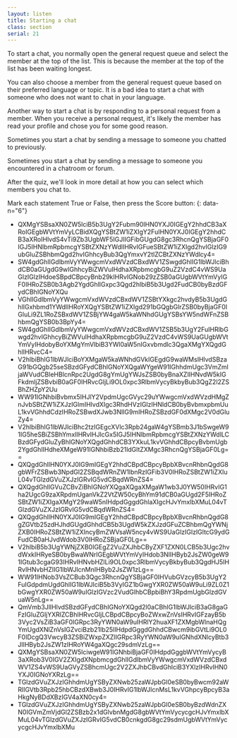 ```yaml
---
layout: listen
title: Starting a chat
class: section
serial: 21
---
```

To start a chat, you normally open the general request queue and select the member at the top of the list. This is because the member at the top of the list has been waiting longest.

You can also choose a member from the general request queue based on their preferred language or topic. It is a bad idea to start a chat with someone who does not want to chat in your language.

Another way to start a chat is by responding to a personal request from a member. When you receive a personal request, it's likely the member has read your profile and chose you for some good reason.

Sometimes you start a chat by sending a message to someone you chatted to previously.

Sometimes you start a chat by sending a message to someone you encountered in a chatroom or forum.

After the quiz, we'll look in more detail at how you can select which members you chat to.

Mark each statement True or False, then press the Score button:
{: data-n="6"}

- QXMgYSBsaXN0ZW5lciB5b3UgY2Fubm90IHN0YXJ0IGEgY2hhdCB3aXRoIGEgbWVtYmVyLCBidXQgYSBtZW1iZXIgY2FuIHN0YXJ0IGEgY2hhdCB3aXRoIHlvdS4vTi9Zb3UgbWF5IGJlIGFibGUgdG8gc3RhcnQgYSBjaGF0IGJ5IHNlbmRpbmcgYSBtZXNzYWdlIHRvIGFueSBtZW1iZXIgd2hvIGlzIG9ubGluZSBhbmQgd2hvIGhhcyBub3QgYmxvY2tlZCBtZXNzYWdlcy4=
- SW4gdGhlIGdlbmVyYWwgcmVxdWVzdCBxdWV1ZSwgdGhlIG1lbWJlciBhdCB0aGUgdG9wIGhhcyBiZWVuIHdhaXRpbmcgbG9uZ2VzdC4vWS9UaGlzIGlzIHdoeSBpdCBpcyBnb29kIHRvIGNob29zZSB0aGUgbWVtYmVyIGF0IHRoZSB0b3Agb2YgdGhlIGxpc3Qgd2hlbiB5b3Ugd2FudCB0byBzdGFydCBhIGNoYXQu
- VGhlIGdlbmVyYWwgcmVxdWVzdCBxdWV1ZSBtYXkgc2hvdyB5b3UgdGhlIGxhbmd1YWdlIHRoYXQgYSBtZW1iZXIgd291bGQgbGlrZSB0byBjaGF0IGluLi9ZL1RoZSBxdWV1ZSBjYW4gaW5kaWNhdGUgYSBsYW5ndWFnZSBhbmQgYSB0b3BpYy4=
- SW4gdGhlIGdlbmVyYWwgcmVxdWVzdCBxdWV1ZSB5b3UgY2FuIHRlbGwgd2hvIGhhcyBiZWVuIHdhaXRpbmcgbG9uZ2VzdC4vWS9UaGUgbWVtYmVyIHdobyBoYXMgYmVlbiB3YWl0aW5nIGxvbmdlc3QgaXMgYXQgdGhlIHRvcC4=
- V2hlbiBhIG1lbWJlciBoYXMgaW5kaWNhdGVkIGEgdG9waWMsIHlvdSBzaG91bGQgb25seSBzdGFydCBhIGNoYXQgaWYgeW91IGhhdmUgc3VmZmljaWVudCBleHBlcnRpc2UgdG8gYmUgYWJsZSB0byBnaXZlIHNvdW5kIGFkdmljZSBvbiB0aGF0IHRvcGljLi9OL0xpc3RlbmVycyBkbyBub3QgZ2l2ZSBhZHZpY2Uu
- WW91IGNhbiBvbmx5IHJlY2VpdmUgcGVyc29uYWwgcmVxdWVzdHMgZnJvbSBtZW1iZXJzIGlmIHlvdXIgc3RhdHVzIGlzIHNldCB0byBvbmxpbmUuL1kvVGhhdCdzIHRoZSBwdXJwb3NlIG9mIHRoZSBzdGF0dXMgc2V0dGluZy4=
- V2hlbiBhIG1lbWJlciBhc2tzIGEgcXVlc3Rpb24gaW4gYSBmb3J1bSwgeW91IG5heSBiZSBhYmxlIHRvIHJlcGx5IGJ5IHNlbmRpbmcgYSBtZXNzYWdlLCBzdGFydGluZyBhIGNoYXQgdGhhdCB3YXkuL1kvVGhhdCBpcyBvbmUgb2YgdGhlIHdheXMgeW91IGNhbiBzb21ldGltZXMgc3RhcnQgYSBjaGF0Lg==
- QXQgdGhlIHN0YXJ0IG9mIGEgY2hhdCBpdCBpcyBpbXBvcnRhbnQgdG8gbWFrZSBwb3NpdGl2ZSBqdWRnZW1lbnRzIGFib3V0IHRoZSBtZW1iZXIuL04vTGlzdGVuZXJzIGRvIG5vdCBqdWRnZS4=
- QXQgdGhlIGVuZCBvZiBhIGNoYXQgaXQgaXMgaW1wb3J0YW50IHRvIG1ha2UgcG9zaXRpdmUganVkZ2VtZW50cyBhYm91dCB0aGUgd2F5IHRoZSBtZW1iZXIgaXMgY29waW5nIHdpdGggdGhlaXIgcHJvYmxlbXMuL04vTGlzdGVuZXJzIGRvIG5vdCBqdWRnZS4=
- QXQgdGhlIHN0YXJ0IG9mIGEgY2hhdCBpdCBpcyBpbXBvcnRhbnQgdG8gZGVtb25zdHJhdGUgdGhhdCB5b3UgdW5kZXJzdGFuZCBhbmQgYWNjZXB0IHRoZSBtZW1iZXIncyBmZWVsaW5ncy4vWS9UaGlzIGlzIGltcG9ydGFudCB0aHJvdWdob3V0IHRoZSBjaGF0Lg==
- V2hlbiB5b3UgYWNjZXB0IGEgZ2VuZXJhbCByZXF1ZXN0LCB5b3Ugc2hvdWxkIHRyeSB0byBwaWNrIGEgbWVtYmVyIHdob3NlIHByb2JsZW0geW91IGtub3cgaG93IHRvIHNvbHZlLi9OL0xpc3RlbmVycyBkbyBub3QgdHJ5IHRvIHNvbHZlIG1lbWJlcnMnIHByb2JsZW1zLg==
- WW91IHNob3VsZCBub3Qgc3RhcnQgYSBjaGF0IHVubGVzcyB5b3UgY2FuIGdpdmUgdGhlIG1lbWJlciB5b3VyIGZ1bGwgYXR0ZW50aW9uLi9ZL0Z1bGwgYXR0ZW50aW9uIGlzIGVzc2VudGlhbCBpbiBhY3RpdmUgbGlzdGVuaW5nLg==
- QmVmb3JlIHlvdSBzdGFydCBhIGNoYXQgd2l0aCBhIG1lbWJlciB3aG8gaGFzIGluZGljYXRlZCBhIHRvcGljLCBpdCBpcyBoZWxwZnVsIHRvIGFzayB5b3Vyc2VsZiB3aGF0IGRpc3RyYWN0aW9uIHRlY2huaXF1ZXMgbWlnaHQgYmUgdXNlZnVsIGZvciBzb21lb25lIHdpdGggdGhhdCBwcm9ibGVtLi9OL0F0IDcgQ3VwcyB3ZSBiZWxpZXZlIGRpc3RyYWN0aW9uIGNhdXNlcyBtb3JlIHByb2JsZW1zIHRoYW4gaXQgc29sdmVzLg==
- QXMgYSBsaXN0ZW5lciwgeW91IGNhbiBjaGF0IHdpdGggbWVtYmVycyB3aXRob3V0IGV2ZXIgdXNpbmcgdGhlIGdlbmVyYWwgcmVxdWVzdCBxdWV1ZS4vWS9UaGVyZSBhcmUgc2V2ZXJhbCBvdGhlciB3YXlzIHRvIHN0YXJ0IGNoYXRzLg==
- TGlzdGVuZXJzIGhhdmUgYSByZXNwb25zaWJpbGl0eSB0byBwcm92aWRlIGVtb3Rpb25hbCBzdXBwb3J0IHRvIG1lbWJlcnMsL1kvVGhpcyBpcyB3aHkgNyBDdXBzIGV4aXN0cy4=
- TGlzdGVuZXJzIGhhdmUgYSByZXNwb25zaWJpbGl0eSB0byBzdWdnZXN0IGVmZmVjdGl2ZSBzb2x1dGlvbnMgdG8gbWVtYmVycycgcHJvYmxlbXMuL04vTGlzdGVuZXJzIGRvIG5vdCB0cnkgdG8gc29sdmUgbWVtYmVycycgcHJvYmxlbXMu
